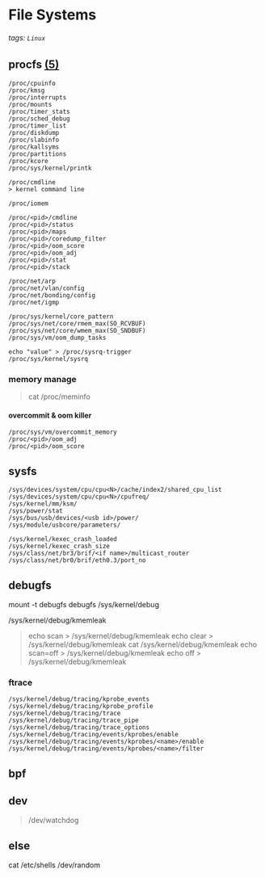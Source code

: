 # File Systems
###### tags: `Linux`


## procfs [(5)](https://man7.org/linux/man-pages/man5/proc.5.html)
```
/proc/cpuinfo
/proc/kmsg
/proc/interrupts
/proc/mounts
/proc/timer_stats
/proc/sched_debug
/proc/timer_list
/proc/diskdump
/proc/slabinfo
/proc/kallsyms
/proc/partitions
/proc/kcore
/proc/sys/kernel/printk

/proc/cmdline
> kernel command line

/proc/iomem
```

```
/proc/<pid>/cmdline
/proc/<pid>/status
/proc/<pid>/maps
/proc/<pid>/coredump_filter
/proc/<pid>/oom_score
/proc/<pid>/oom_adj
/proc/<pid>/stat
/proc/<pid>/stack
```
  ```  
/proc/net/arp
/proc/net/vlan/config
/proc/net/bonding/config
/proc/net/igmp
```
```
/proc/sys/kernel/core_pattern
/proc/sys/net/core/rmem_max(SO_RCVBUF)
/proc/sys/net/core/wmem_max(SO_SNDBUF)
/proc/sys/vm/oom_dump_tasks
```

```
echo "value" > /proc/sysrq-trigger
/proc/sys/kernel/sysrq
```
    
    
### memory manage
>cat /proc/meminfo
    
#### overcommit & oom killer
```
/proc/sys/vm/overcommit_memory
/proc/<pid>/oom_adj
/proc/<pid>/oom_score
```

## sysfs
```
/sys/devices/system/cpu/cpu<N>/cache/index2/shared_cpu_list
/sys/devices/system/cpu/cpu<N>/cpufreq/
/sys/kernel/mm/ksm/
/sys/power/stat
/sys/bus/usb/devices/<usb id>/power/
/sys/module/usbcore/parameters/
    
/sys/kernel/kexec_crash_loaded
/sys/kernel/kexec_crash_size
/sys/class/net/br3/brif/<if name>/multicast_router
/sys/class/net/br0/brif/eth0.3/port_no
``` 
    
## debugfs
mount -t debugfs debugfs /sys/kernel/debug

/sys/kernel/debug/kmemleak
> echo scan > /sys/kernel/debug/kmemleak
echo clear > /sys/kernel/debug/kmemleak
cat /sys/kernel/debug/kmemleak
echo scan=off > /sys/kernel/debug/kmemleak
echo off > /sys/kernel/debug/kmemleak

### ftrace
```
/sys/kernel/debug/tracing/kprobe_events
/sys/kernel/debug/tracing/kprobe_profile
/sys/kernel/debug/tracing/trace
/sys/kernel/debug/tracing/trace_pipe
/sys/kernel/debug/tracing/trace_options
/sys/kernel/debug/tracing/events/kprobes/enable
/sys/kernel/debug/tracing/events/kprobes/<name>/enable
/sys/kernel/debug/tracing/events/kprobes/<name>/filter
```



## bpf
    
## dev
> /dev/watchdog

## else
cat /etc/shells
/dev/random